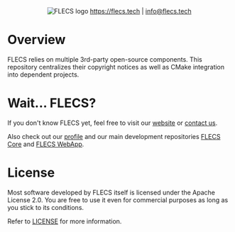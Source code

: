 <div align="center">
  <img src="https://flecs-technologies.com/wp-content/uploads/2021/07/FLECS-Logo.png" alt="FLECS logo"/>
  <a href="https://flecs.tech">https://flecs.tech</a> | <a href="mailto:info@flecs.tech">info@flecs.tech</a>
</div>

# Overview
FLECS relies on multiple 3rd-party open-source components. This repository centralizes their copyright notices as well as CMake integration into dependent projects.

# Wait... FLECS?
If you don't know FLECS yet, feel free to visit our [website](https://flecs.tech) or [contact us](info@flecs.tech).

Also check out our [profile](https://github.com/FLECS-Technologies) and our main development repositories [FLECS Core](https://github.com/FLECS-Technologies/flecs-public) and [FLECS WebApp](https://github.com/FLECS-Technologies/flecs-webapp).

# License
Most software developed by FLECS itself is licensed under the Apache License 2.0. You are free to use it even for commercial purposes as long as you stick to its conditions.

Refer to [LICENSE](LICENSE) for more information.
